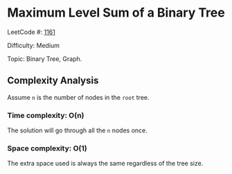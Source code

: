 # Maximum Level Sum of a Binary Tree

LeetCode #: [1161](https://leetcode.com/problems/maximum-level-sum-of-a-binary-tree/)

Difficulty: Medium

Topic: Binary Tree, Graph.

## Complexity Analysis

Assume `n` is the number of nodes in the `root` tree.

### Time complexity: O(n)

The solution will go through all the `n` nodes once.

### Space complexity: O(1)

The extra space used is always the same regardless of the tree size.
